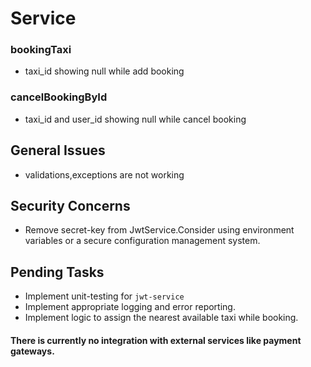 # Service

### bookingTaxi
* taxi_id showing null while add booking
### cancelBookingById
* taxi_id and user_id showing null while cancel booking

## General Issues
- validations,exceptions are not working

## Security Concerns
- Remove secret-key from JwtService.Consider using environment variables or a secure configuration management system.

## Pending Tasks
- Implement unit-testing for `jwt-service`
- Implement appropriate logging and error reporting.
- Implement logic to assign the nearest available taxi while booking.

#### There is currently no integration with external services like payment gateways.